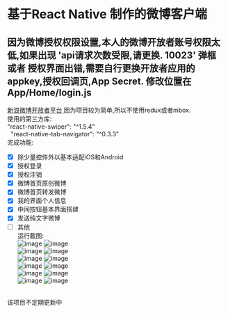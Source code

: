 # 基于React Native 制作的微博客户端 </br>
## 因为微博授权权限设置,本人的微博开放者账号权限太低,如果出现 'api请求次数受限,请更换. 10023' 弹框 或者 授权界面出错,需要自行更换开放者应用的appkey,授权回调页,App Secret. 修改位置在 App/Home/login.js</br>
[ 新浪微博开放者平台 ]( http://open.weibo.com/ ) 
因为项目较为简单,所以不使用redux或者mbox.</br>
使用的第三方库:</br>
    "react-native-swiper": "^1.5.4"  
    "react-native-tab-navigator": "^0.3.3"      </br>
完成功能: </br>
 - [x] 除少量控件外以基本适配iOS和Android<br/>
 - [x] 授权登录<br/>
 - [x] 授权注销<br/>
 - [x] 微博首页原创微博<br/>
 - [x] 微博首页转发微博<br/>
 - [x] 我的界面个人信息<br/>
 - [x] 中间按钮基本界面搭建<br/>
 - [x] 发送纯文字微博<br/>
 - [ ] 其他<br/>
运行截图: </br>
![image](https://github.com/pheromone/react_native_weibo/blob/master/projectPic/weibo1.png) 
![image](https://github.com/pheromone/react_native_weibo/blob/master/projectPic/weibo2.png) </br>
![image](https://github.com/pheromone/react_native_weibo/blob/master/projectPic/weibo3.png) 
![image](https://github.com/pheromone/react_native_weibo/blob/master/projectPic/weibo4.png) </br>
![image](https://github.com/pheromone/react_native_weibo/blob/master/projectPic/weibo5.png) 
![image](https://github.com/pheromone/react_native_weibo/blob/master/projectPic/weibo6.png) </br>
![image](https://github.com/pheromone/react_native_weibo/blob/master/projectPic/weibo7.png) 
![image](https://github.com/pheromone/react_native_weibo/blob/master/projectPic/weibo8.png) </br>
![image](https://github.com/pheromone/react_native_weibo/blob/master/projectPic/9.png) 
![image](https://github.com/pheromone/react_native_weibo/blob/master/projectPic/weibo10.png) </br>
![image](https://github.com/pheromone/react_native_weibo/blob/master/projectPic/weibo11.png)
![image](https://github.com/pheromone/react_native_weibo/blob/master/projectPic/weibo12.png)</br>
</br>
该项目不定期更新中

